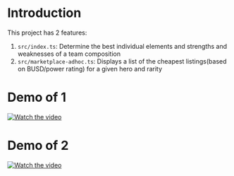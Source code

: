 # Introduction
This project has 2 features:
1. `src/index.ts`: Determine the best individual elements and strengths and weaknesses of a team composition
2. `src/marketplace-adhoc.ts`: Displays a list of the cheapest listings(based on BUSD/power rating) for a given hero and rarity



# Demo of 1
[![Watch the video](https://media.giphy.com/media/IgNCuiZpUJdfrsi7TZ/giphy.gif)](https://media.giphy.com/media/IgNCuiZpUJdfrsi7TZ/giphy.gif)


# Demo of 2
[![Watch the video](https://media.giphy.com/media/VITjZW1NTc9k2Ndexq/giphy.gif)](https://media.giphy.com/media/VITjZW1NTc9k2Ndexq/giphy.gif)